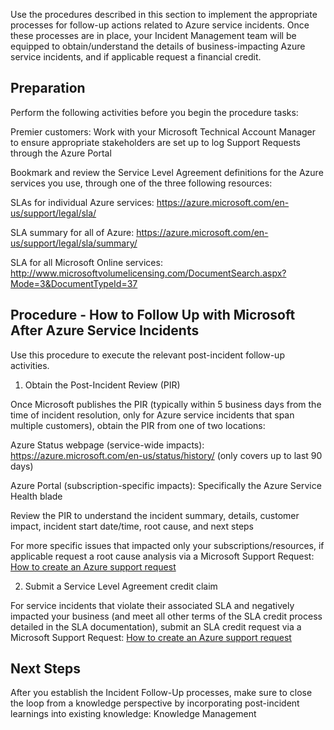 Use the procedures described in this section to implement the appropriate processes for follow-up actions related to Azure service incidents. Once these processes are in place, your Incident Management team will be equipped to obtain/understand the details of business-impacting Azure service incidents, and if applicable request a financial credit. 

 

## Preparation 

Perform the following activities before you begin the procedure tasks: 

Premier customers: Work with your Microsoft Technical Account Manager to ensure appropriate stakeholders are set up to log Support Requests through the Azure Portal 

Bookmark and review the Service Level Agreement definitions for the Azure services you use, through one of the three following resources: 

SLAs for individual Azure services: https://azure.microsoft.com/en-us/support/legal/sla/ 

SLA summary for all of Azure: https://azure.microsoft.com/en-us/support/legal/sla/summary/ 

SLA for all Microsoft Online services: http://www.microsoftvolumelicensing.com/DocumentSearch.aspx?Mode=3&DocumentTypeId=37 

 

## Procedure - How to Follow Up with Microsoft After Azure Service Incidents 

Use this procedure to execute the relevant post-incident follow-up activities. 

 

1. Obtain the Post-Incident Review (PIR) 

Once Microsoft publishes the PIR (typically within 5 business days from the time of incident resolution, only for Azure service incidents that span multiple customers), obtain the PIR from one of two locations: 

Azure Status webpage (service-wide impacts): https://azure.microsoft.com/en-us/status/history/ (only covers up to last 90 days) 

Azure Portal (subscription-specific impacts): Specifically the Azure Service Health blade 

Review the PIR to understand the incident summary, details, customer impact, incident start date/time, root cause, and next steps 

For more specific issues that impacted only your subscriptions/resources, if applicable request a root cause analysis via a Microsoft Support Request: [How to create an Azure support request](https://docs.microsoft.com/en-us/azure/azure-supportability/how-to-create-azure-support-request) 

 

2. Submit a Service Level Agreement credit claim 

For service incidents that violate their associated SLA and negatively impacted your business (and meet all other terms of the SLA credit process detailed in the SLA documentation), submit an SLA credit request via a Microsoft Support Request: [How to create an Azure support request](https://docs.microsoft.com/en-us/azure/azure-supportability/how-to-create-azure-support-request) 

 

## Next Steps 

After you establish the Incident Follow-Up processes, make sure to close the loop from a knowledge perspective by incorporating post-incident learnings into existing knowledge: Knowledge Management 
